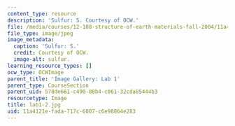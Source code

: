```yaml
---
content_type: resource
description: 'Sulfur: S. Courtesy of OCW.'
file: /media/courses/12-108-structure-of-earth-materials-fall-2004/11a4121efada717c6007c6e98864e283_lab1-2.jpg
file_type: image/jpeg
image_metadata:
  caption: 'Sulfur: S.'
  credit: Courtesy of OCW.
  image-alt: sulfur.
learning_resource_types: []
ocw_type: OCWImage
parent_title: 'Image Gallery: Lab 1'
parent_type: CourseSection
parent_uid: 578de661-c490-80b4-c061-32cda85444b3
resourcetype: Image
title: lab1-2.jpg
uid: 11a4121e-fada-717c-6007-c6e98864e283
---
```

